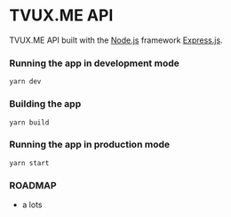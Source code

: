 # TVUX.ME API

TVUX.ME API built with the [Node.js](https://nodejs.org) framework [Express.js](https://expressjs.com).

### Running the app in development mode

```
yarn dev
```

### Building the app

```
yarn build
```

### Running the app in production mode

```
yarn start
```

### ROADMAP
- a lots
